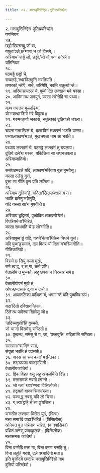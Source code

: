 ```yaml
---
title: ०२. मत्तावुत्तिनिद्देस-दुतियपरिच्छेद

---
```

२. मत्तावुत्तिनिद्देस-दुतियपरिच्छेद  
गणनियम  
१७.  
छट्ठो’खिललहु,जो वा,  
गयुता’ञ्‍ञे,छ’ग्गणा,न जो विसमे,।  
अरियाय’न्तड्ढे लो, छट्ठो,’न्ते गो,गणा छ’ञ्‍ञे॥  
यतिनियम  
१८.  
पठमड्ढे छट्ठो चे,  
सब्बलहे,’त्था’दिलहुनि भवतियति।  
तप्परको,न्तेपि, सचे, चरिमेपि, भवति चतुत्थो’न्ते॥  
१९. अरियासामञ्‍ञं चे, पुब्बो’दित लक्खणं भवे यस्सा।  
२०. आदिम’मथ पादयुगं, यस्सा त्यं’सेहि सा पथ्या।  
२१.  
यत्थ गणत्तय मुल्‍लङ्घि,  
यो’भयत्था’दिमो भवे विपुला॥  
२२. गरुमज्झगो जकारो, चतुत्थको दुतियको चपला।  
२३.  
चपला’गता’खिलं चे, दला’दिमं लक्खणं भजति यस्सा।  
पथ्यालक्खण’मञ्‍ञं, मुखचपला नाम सा भवति॥  
२४.  
पथ्याय लक्खणं चे, पठमड्ढे लक्खणं तु चपलाय।  
दुतिये दले’थ यस्सा, पकित्तिता सा जघनचपला॥  
अरियाजातियो।  
२५.  
सब्बंपठमदले यदि, लक्खण’मरियाय वुत्त’मुभयेसु।  
यस्सा दलेसु युत्तं,  
वुत्ता सा गीति वुत्त यति ललिता॥  
२६.  
अरियायं दुतिय’ड्ढे, गदिता’खिललक्खणं यं तं।  
भवति दलेसु’भयेसुपि,  
यदि यस्सा सा’य मुपगीति॥  
२७.  
अरियाय’ड्ढद्वितयं, पुब्बोदित लक्खणो’पेतं।  
विपरिययेना’भिहितं,  
यस्सा सम्भवति चे’ह सो’ग्गीति॥  
२८.  
अरियापुब्ब’ड्ढं यदि, गरुने’केना’धिकेन निधने युत्तं।  
यदि पुब्ब’ड्ढसमानं, दल मितरं चो’दिता’य’मरियागीति॥  
गीतिजातियो।  
२९.  
विसमे छ सियुं कला मुखे,  
समे त्व’ट्ठ, र,ल,गा, ततो’परि।  
वेतालीयं त मुच्‍चते, लहु छक्‍कं न निरन्तरं समे॥  
३०.  
वेतालीयोपमं मुखे तं,  
ओपच्छन्दसकं र,या य’दन्ते॥  
३१. आपातलिका कथिता’यं, भगगा’न्ते यदि पुब्बमिव’ञ्‍ञं।  
३२.  
यदा’दितो दक्खिणन्तिका,  
ठिते’त्थ पादेस्वा’खिलेसु जो॥  
३३.  
‘उदिच्‍चवुत्ती’ति वुच्‍चते,  
जो चा’दो विसमेसु सण्ठितो॥  
३४. पुब्बत्थ, समेसु चे ग, जा, ‘पच्‍चवुत्ति’ रुदिता’ति सण्ठिता।  
३५.  
समासमा’त्रा’दिनं समा,  
संयुता भवति तं पवत्तकं॥  
३६. अस्स सा सम कता’ परन्तिका।  
३७. तद’ञ्‍ञजा चारुहासिनी।  
वेतालीयजातियो।  
३८. द्विक विहत वसु लहु अचलधिति रि’ह।  
३९. मत्तासमकं नवमो ल्ग’न्ते।  
४०. जो न्ला’ थवा’ण्णवा विसिलोको।  
४१. तद्वयतो वानवासिका’ख्या।  
४२. पञ्‍च,ट्ठ,नवसु यदि लो चित्रा।  
४३. ग,ल्या’ट्ठहि चे’सा वु’पचित्रा।  
४४.  
य’मतीत लक्खण विसेस युतं, (चित्रा)  
मत्ता समा’दि पादा’भिहितं। (विसिलोक)  
अनियत वुत्त परिमाण सहितं, (वानवासिका)  
पथितं जनेसु पादाकुलकं॥ (विसिलोक)  
मत्तासमक जातियो।  
४५.  
विना वण्णेहि मत्ता गा, विना वण्णा गरूहि तु।  
विना लहूहि गरवो, दले पथ्यादिनो मता॥  
इति वुत्तोदये छन्दसि मत्तावुत्तिनिद्देसो नाम  
दुतियो परिच्छेदो।  